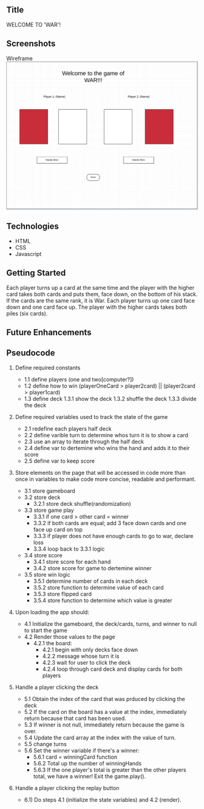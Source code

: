 ## Title

WELCOME TO 'WAR'!

## Screenshots

Wireframe
![war wireframe](./images/War_Wireframe.png)

## Technologies

- HTML
- CSS
- Javascript

## Getting Started

Each player turns up a card at the same time and the player with the higher card takes both cards and puts them, face down, on the bottom of his stack. If the cards are the same rank, it is War. Each player turns up one card face down and one card face up. The player with the higher cards takes both piles (six cards).

## Future Enhancements

## Pseudocode

1) Define required constants
    - 1.1 define players (one and two[computer?])
    - 1.2 define how to win (playerOneCard > player2card) || (player2card > player1card)
    - 1.3 define deck
        1.3.1 show the deck
        1.3.2 shuffle the deck
        1.3.3 divide the deck  

2) Define required variables used to track the state of the game
    - 2.1 redefine each players half deck
    - 2.2 define varible turn to determine whos turn it is to show a card  
    - 2.3 use an array to iterate through the half deck 
    - 2.4 define var to dertemine who wins the hand and adds it to their score
    - 2.5 define var to keep score

3) Store elements on the page that will be accessed in code more than once in variables to make code more concise, readable and performant.
    - 3.1 store gameboard
    - 3.2 store deck
        - 3.2.1 store deck shuffle(randomization)
    - 3.3 store game play 
        - 3.3.1 if one card > other card = winner
        - 3.3.2 if both cards are equal; add 3 face down cards and one face up card on top
        - 3.3.3 if player does not have enough cards to go to war, declare loss
        - 3.3.4 loop back to 3.3.1 logic
    - 3.4 store score
        - 3.4.1 store score for each hand
        - 3.4.2 store score for game to dertemine winner
    - 3.5 store win logic
        - 3.5.1 determine number of cards in each deck
        - 3.5.2 store function to determine value of each card
        - 3.5.3 store flipped card
        - 3.5.4 store function to determine which value is greater

4) Upon loading the app should:
	- 4.1 Initialize the gameboard, the deck/cards, turns, and winner to null to start the game
	- 4.2 Render those values to the page
        - 4.2.1 the board:
            - 4.2.1 begin with only decks face down
            - 4.2.2 message whose turn it is
            - 4.2.3 wait for user to click the deck
            - 4.2.4 loop through card deck and    display cards for both players 

5) Handle a player clicking the deck
	- 5.1 Obtain the index of the card that was prduced by clicking the deck
	- 5.2 If the card on the board has a value at the index, immediately return because that card has been used.
	- 5.3 If winner is not null, immediately return because the game is over.
	- 5.4 Update the card array at the index with the value of turn.
	- 5.5 change turns 
	- 5.6 Set the winner variable if there's a winner:
		- 5.6.1 card = winningCard function
		- 5.6.2 Total up the number of winningHands
		- 5.6.3 If the one player's total is greater than the other players total, we have a winner! Exit the game.play().

6) Handle a player clicking the replay button
    - 6.1) Do steps 4.1 (initialize the state variables) and 4.2 (render).
